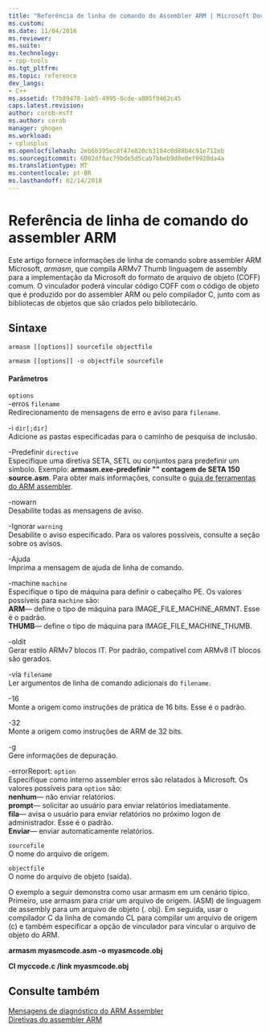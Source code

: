```yaml
---
title: "Referência de linha de comando do Assembler ARM | Microsoft Docs"
ms.custom: 
ms.date: 11/04/2016
ms.reviewer: 
ms.suite: 
ms.technology:
- cpp-tools
ms.tgt_pltfrm: 
ms.topic: reference
dev_langs:
- C++
ms.assetid: f7b89478-1ab5-4995-8cde-a805f0462c45
caps.latest.revision: 
author: corob-msft
ms.author: corob
manager: ghogen
ms.workload:
- cplusplus
ms.openlocfilehash: 2eb6b395ec8f47e820cb3184c0d88b4c91e712eb
ms.sourcegitcommit: 6002df0ac79bde5d5cab7bbeb9d8e0ef9920da4a
ms.translationtype: MT
ms.contentlocale: pt-BR
ms.lasthandoff: 02/14/2018
---
```

# <a name="arm-assembler-command-line-reference"></a>Referência de linha de comando do assembler ARM
Este artigo fornece informações de linha de comando sobre assembler ARM Microsoft, *armasm*, que compila ARMv7 Thumb linguagem de assembly para a implementação da Microsoft do formato de arquivo de objeto (COFF) comum. O vinculador poderá vincular código COFF com o código de objeto que é produzido por do assembler ARM ou pelo compilador C, junto com as bibliotecas de objetos que são criados pelo bibliotecário.  
  
## <a name="syntax"></a>Sintaxe  
  
```  
armasm [[options]] sourcefile objectfile  
```  
  
```  
armasm [[options]] -o objectfile sourcefile  
```  
  
#### <a name="parameters"></a>Parâmetros  
 `options`  
 -erros `filename`  
 Redirecionamento de mensagens de erro e aviso para `filename`.  
  
 -i `dir[;dir]`  
 Adicione as pastas especificadas para o caminho de pesquisa de inclusão.  
  
 -Predefinir `directive`  
 Especifique uma diretiva SETA, SETL ou conjuntos para predefinir um símbolo. Exemplo: **armasm.exe-predefinir "" contagem de SETA 150 source.asm**. Para obter mais informações, consulte o [guia de ferramentas do ARM assembler](http://go.microsoft.com/fwlink/p/?linkid=246102).  
  
 -nowarn  
 Desabilite todas as mensagens de aviso.  
  
 -Ignorar `warning`  
 Desabilite o aviso especificado. Para os valores possíveis, consulte a seção sobre os avisos.  
  
 -Ajuda  
 Imprima a mensagem de ajuda de linha de comando.  
  
 -machine `machine`  
 Especifique o tipo de máquina para definir o cabeçalho PE.  Os valores possíveis para `machine` são:  
**ARM**— define o tipo de máquina para IMAGE_FILE_MACHINE_ARMNT. Esse é o padrão.   
**THUMB**— define o tipo de máquina para IMAGE_FILE_MACHINE_THUMB.  
  
 -oldit  
 Gerar estilo ARMv7 blocos IT.  Por padrão, compatível com ARMv8 IT blocos são gerados.  
  
 -via `filename`  
 Ler argumentos de linha de comando adicionais do `filename`.  
  
 -16  
 Monte a origem como instruções de prática de 16 bits.  Esse é o padrão.  
  
 -32  
 Monte a origem como instruções de ARM de 32 bits.  
  
 -g  
 Gere informações de depuração.  
  
 -errorReport: `option`  
 Especifique como interno assembler erros são relatados à Microsoft.  Os valores possíveis para `option` são:   
**nenhum**— não enviar relatórios.   
**prompt**— solicitar ao usuário para enviar relatórios imediatamente.   
**fila**— avisa o usuário para enviar relatórios no próximo logon de administrador. Esse é o padrão.   
**Enviar**— enviar automaticamente relatórios.  
  
 `sourcefile`  
 O nome do arquivo de origem.  
  
 `objectfile`  
 O nome do arquivo de objeto (saída).  
  
 O exemplo a seguir demonstra como usar armasm em um cenário típico. Primeiro, use armasm para criar um arquivo de origem. (ASM) de linguagem de assembly para um arquivo de objeto (. obj). Em seguida, usar o compilador C da linha de comando CL para compilar um arquivo de origem (c) e também especificar a opção de vinculador para vincular o arquivo de objeto do ARM.  
  
 **armasm myasmcode.asm -o myasmcode.obj**  
  
 **Cl myccode.c /link myasmcode.obj**  
  
## <a name="see-also"></a>Consulte também  
 [Mensagens de diagnóstico do ARM Assembler](../../assembler/arm/arm-assembler-diagnostic-messages.md)   
 [Diretivas do assembler ARM](../../assembler/arm/arm-assembler-directives.md)